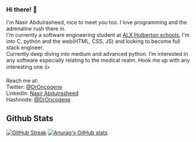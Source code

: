 ### Hi there! 👋
I'm Nasir Abdulrasheed, nice to meet you too. I love programming and the adrenaline rush there in.  
I'm currently a software engineering student at [ALX Holberton schools.](https://www.alxafrica.com/software)
I'm into C, python and the web(HTML, CSS, JS) and looking to become full stack engineer.  
Currently deep diving into medium and advanced python. I'm interested in any software especially relating to the medical realm. Hook me up with any interesting one :+1:  

Reach me at:  
Twitter: [@DrOncogene](https://twitter.com/DrOncogene)  
LinkedIn: [Nasir Abdulrasheed](https://www.linkedin.com/in/nasir-abdulrasheed-106b2a175/)  
Hashnode: [@DrOncogene](https://hashnode.com/@DrOncogene)  

## Github Stats

[![GitHub Streak](https://github-readme-streak-stats.herokuapp.com/?user=DrOncogene&theme=onedark)](https://git.io/streak-stats)
[![Anurag's GitHub stats](https://github-readme-stats.vercel.app/api?username=DrOncogene&theme=radical)](https://github.com/anuraghazra/github-readme-stats)

<!--
**DrOncogene/DrOncogene** is a ✨ _special_ ✨ repository because its `README.md` (this file) appears on your GitHub profile.

Here are some ideas to get you started:

- 🔭 I’m currently working on ...
- 🌱 I’m currently learning ...
- 👯 I’m looking to collaborate on ...
- 🤔 I’m looking for help with ...
- 💬 Ask me about ...
- 📫 How to reach me: ...
- 😄 Pronouns: ...
- ⚡ Fun fact: ...
-->
